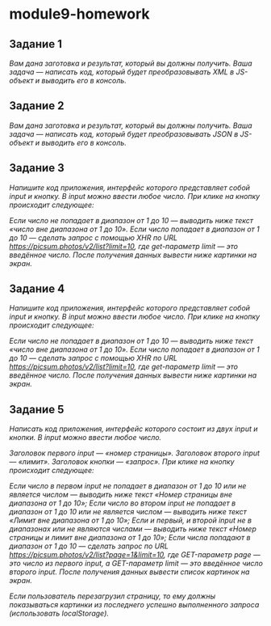 # module9-homework

## Задание 1
*Вам дана заготовка и результат, который вы должны получить. Ваша задача — написать код, который будет преобразовывать XML в JS-объект и выводить его в консоль.*

## Задание 2
*Вам дана заготовка и результат, который вы должны получить. Ваша задача — написать код, который будет преобразовывать JSON в JS-объект и выводить его в консоль.*

## Задание 3
*Напишите код приложения, интерфейс которого представляет собой input и кнопку. В input можно ввести любое число. При клике на кнопку происходит следующее:*

*Если число не попадает в диапазон от 1 до 10 — выводить ниже текст «число вне диапазона от 1 до 10».*
*Если число попадает в диапазон от 1 до 10 — сделать запрос c помощью XHR по URL https://picsum.photos/v2/list?limit=10, где get-параметр limit — это введённое число.*
*После получения данных вывести ниже картинки на экран.*

## Задание 4
*Напишите код приложения, интерфейс которого представляет собой input и кнопку. В input можно ввести любое число. При клике на кнопку происходит следующее:*

*Если число не попадает в диапазон от 1 до 10 — выводить ниже текст «число вне диапазона от 1 до 10».*
*Если число попадает в диапазон от 1 до 10 — сделать запрос c помощью XHR по URL https://picsum.photos/v2/list?limit=10, где get-параметр limit — это введённое число.*
*После получения данных вывести ниже картинки на экран.*

## Задание 5
*Написать код приложения, интерфейс которого состоит из двух input и кнопки. В input можно ввести любое число.*

*Заголовок первого input — «номер страницы».*
*Заголовок второго input — «лимит».*
*Заголовок кнопки — «запрос».*
*При клике на кнопку происходит следующее:*

*Если число в первом input не попадает в диапазон от 1 до 10 или не является числом — выводить ниже текст «Номер страницы вне диапазона от 1 до 10»;*
*Если число во втором input не попадает в диапазон от 1 до 10 или не является числом — выводить ниже текст «Лимит вне диапазона от 1 до 10»;*
*Если и первый, и второй input не в диапазонах или не являются числами — выводить ниже текст «Номер страницы и лимит вне диапазона от 1 до 10»;*
*Если числа попадают в диапазон от 1 до 10 — сделать запрос по URL https://picsum.photos/v2/list?page=1&limit=10, где GET-параметр page — это число из первого input, а GET-параметр limit — это введённое число второго* *input.*
*После получения данных вывести список картинок на экран.*

*Если пользователь перезагрузил страницу, то ему должны показываться картинки из последнего успешно выполненного запроса (использовать localStorage).*
